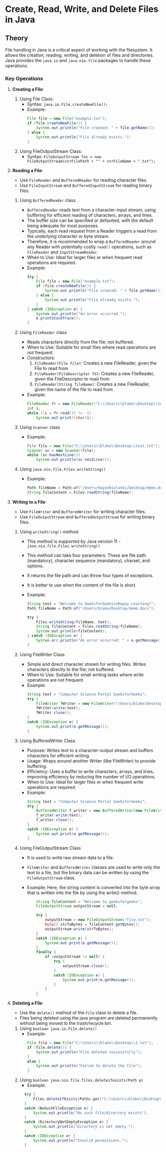 # Create, Read, Write, and Delete Files in Java

## Theory

File handling in Java is a critical aspect of working with the filesystem. It allows the creation, reading, writing, and deletion of files and directories. Java provides the `java.io` and `java.nio.file` packages to handle these operations.

### Key Operations

1. **Creating a File**:

   1. Using File Class:
      - Syntax: `java.io.File.createNewFile();`
      - Example:
        ```java
        File file = new File("example.txt");
        if (file.createNewFile()) {
            System.out.println("File created: " + file.getName());
        } else {
            System.out.println("File already exists.");
        }
        ```
   2. Using FileOutputStream Class:
      - Syntax: `FileOutputStream fos = new FileOutputStream(strFilePath + "" + strFileName + ".txt");`

2. **Reading a File**:

   - Use `FileReader` and `BufferedReader` for reading character files.
   - Use `FileInputStream` and `BufferedInputStream` for reading binary files.

   1. Using `BufferedReader` class

      - `BufferedReader` reads text from a character-input stream, using buffering for efficient reading of characters, arrays, and lines.
      - The buffer size can be specified or defaulted, with the default being adequate for most purposes.
      - Typically, each read request from a Reader triggers a read from the underlying character or byte stream.
      - Therefore, it is recommended to wrap a `BufferedReader` around any Reader with potentially costly `read()` operations, such as `FileReader` and `InputStreamReader`.
      - When to Use: Ideal for larger files or when frequent read operations are required.
      - Example:
        ```java
        try {
            File file = new File("example.txt");
            if (file.createNewFile()) {
                System.out.println("File created: " + file.getName());
            } else {
                System.out.println("File already exists.");
            }
        } catch (IOException e) {
            System.out.println("An error occurred.");
            e.printStackTrace();
        }
        ```

   2. Using `FileReader` class

      - Reads characters directly from the file; not buffered.
      - When to Use: Suitable for small files where read operations are not frequent.
      - Constructors:
        1. `FileReader(File file)`: Creates a new FileReader, given the File to read from
        2. `FileReader(FileDescriptor fd)`: Creates a new FileReader, given the FileDescriptor to read from
        3. `FileReader(String fileName)`: Creates a new FileReader, given the name of the file to read from
      - Example:
        ```java
        FileReader fr = new FileReader("C:\\Users\\blake\\Desktop\\test.txt");
        int i;
        while ((i = fr.read()) != -1)
            System.out.print((char)i);
        ```

   3. Using `Scanner` class

      - Example:
        ```java
        File file = new File("C:\\Users\\blake\\Desktop\\test.txt");
        Scanner sc = new Scanner(file);
        while (sc.hasNextLine())
            System.out.println(sc.nextLine());
        ```

   4. Using `java.nio.file.Files.writeString()`
      - Example:
        ```java
        Path fileName = Path.of("/Users/mayanksolanki/Desktop/demo.docx");
        String fileContent = Files.readString(fileName);
        ```

3. **Writing to a File**:

   - Use `FileWriter` and `BufferedWriter` for writing character files.
   - Use `FileOutputStream` and `BufferedOutputStream` for writing binary files.

   1. Using `writeString()` method

      - This method is supported by Java version 11 - `java.nio.file.Files.writeString()`
      - This method can take four parameters. These are file path (mandatory), character sequence (mandatory), charset, and options.
      - It returns the file path and can throw four types of exceptions.
      - It is better to use when the content of the file is short.
      - Example:

        ```java
        String text = "Welcome to GeeksforGeeks\nHappy Learning!";
        Path fileName = Path.of("/Users/blake/Desktop/demo.docx");

        try {
            Files.writeString(fileName, text);
            String fileContent = Files.readString(fileName);
            System.out.println(fileContent);
        } catch (IOException e) {
            System.err.println("An error occurred: " + e.getMessage());
        }
        ```

   2. Using FileWriter Class
      - Simple and direct character stream for writing files. Writes characters directly to the file; not buffered.
      - When to Use: Suitable for small writing tasks where write operations are not frequent.
      - Example:
        ```java
        String text = "Computer Science Portal GeeksforGeeks";
        try {
            FileWriter fWriter = new FileWriter("/Users/blake/Desktop/demo.docx");
            fWriter.write(text);
            fWriter.close();
        }
        catch (IOException e) {
            System.out.print(e.getMessage());
        }
        ```
   3. Using BufferedWriter Class
      - Purpose: Writes text to a character-output stream and buffers characters for efficient writing.
      - Usage: Wraps around another Writer (like FileWriter) to provide buffering.
      - Efficiency: Uses a buffer to write characters, arrays, and lines, improving efficiency by reducing the number of I/O operations.
      - When to Use: Ideal for larger files or when frequent write operations are required.
      - Example:
        ```java
        String text = "Computer Science Portal GeeksforGeeks";
        try {
            BufferedWriter f_writer = new BufferedWriter(new FileWriter("/Users/blake/Desktop/demo.docx"));
            f_writer.write(text);
            f_writer.close();
        }
        catch (IOException e) {
            System.out.print(e.getMessage());
        }
        ```
   4. Using FileOutputStream Class

      - It is used to write raw stream data to a file.
      - `FileWriter` and `BufferedWriter` classes are used to write only the text to a file, but the binary data can be written by using the `FileOutputStream` class.
      - Example: Here, the string content is converted into the byte array that is written into the file by using the write() method.

        ```java
            String fileContent = "Welcome to geeksforgeeks";
            FileOutputStream outputStream = null;

            try {
                outputStream = new FileOutputStream("file.txt");
                byte[] strToBytes = fileContent.getBytes();
                outputStream.write(strToBytes);
            }
            catch (IOException e) {
                System.out.print(e.getMessage());
            }
            finally {
                if (outputStream != null) {
                    try {
                        outputStream.close();
                    }
                    catch (IOException e) {
                        System.out.print(e.getMessage());
                    }
                }
            }
        ```

4. **Deleting a File**:

   - Use the `delete()` method of the `File` class to delete a file.
   - Files being deleted using the java program are deleted permanently without being moved to the trash/recycle bin.

   1. Using `boolean java.io.File.delete()`
      - Example:
        ```java
        File file = new File("C:\\Users\\blake\\Desktop\\1.txt");
        if (file.delete()) {
            System.out.println("File deleted successfully");
        }
        else {
            System.out.println("Failed to delete the file");
        }
        ```
   2. Using `boolean java.nio.file.files.deleteifexists(Path p)`
      - Example:
      ```java
        try {
            Files.deleteIfExists(Paths.get("C:\\Users\\blake\\Desktop\\445.txt"));
        }
        catch (NoSuchFileException e) {
            System.out.println("No such file/directory exists");
        }
        catch (DirectoryNotEmptyException e) {
            System.out.println("Directory is not empty.");
        }
        catch (IOException e) {
            System.out.println("Invalid permissions.");
        }
      ```

